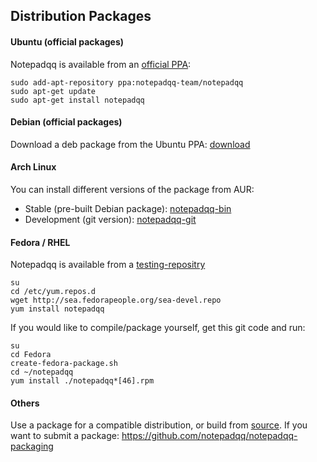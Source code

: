 Distribution Packages
---------------------

#### Ubuntu (official packages)
Notepadqq is available from an [official PPA](https://launchpad.net/~notepadqq-team/+archive/ubuntu/notepadqq):

    sudo add-apt-repository ppa:notepadqq-team/notepadqq
    sudo apt-get update
    sudo apt-get install notepadqq

#### Debian (official packages)
Download a deb package from the Ubuntu PPA: [download](https://launchpad.net/~notepadqq-team/+archive/ubuntu/notepadqq/+packages)

#### Arch Linux
You can install different versions of the package from AUR:

 * Stable (pre-built Debian package): [notepadqq-bin](https://aur.archlinux.org/packages/notepadqq-bin/)
 * Development (git version): [notepadqq-git](https://aur.archlinux.org/packages/notepadqq-git/)

#### Fedora / RHEL
Notepadqq is available from a [testing-repositry](http://sea.fedorapeople.org/sea-devel.repo)

	su
	cd /etc/yum.repos.d
	wget http://sea.fedorapeople.org/sea-devel.repo
	yum install notepadqq

If you would like to compile/package yourself, get this git code and run:

	su
	cd Fedora
	create-fedora-package.sh
	cd ~/notepadqq
	yum install ./notepadqq*[46].rpm

#### Others
Use a package for a compatible distribution, or build from [source](https://github.com/notepadqq/notepadqq.git).
If you want to submit a package: https://github.com/notepadqq/notepadqq-packaging
